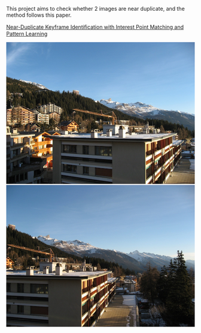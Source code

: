 This project aims to check whether 2 images are near duplicate, and the method follows this paper.

[Near-Duplicate Keyframe Identiﬁcation with
Interest Point Matching and Pattern Learning](http://www.cs.cityu.edu.hk/~wzhao2/papers/itm07.pdf)

![image](data/crans_1_small.jpg)
![image](data/crans_2_small.jpg)